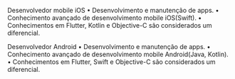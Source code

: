 Desenvolvedor mobile iOS
• Desenvolvimento e manutenção de apps.
• Conhecimento avançado de desenvolvimento mobile iOS(Swift).
• Conhecimentos em Flutter, Kotlin e Objective-C são considerados um diferencial.


Desenvolvedor Android
• Desenvolvimento e manutenção de apps.
• Conhecimento avançado de desenvolvimento mobile Android(Java, Kotlin).
• Conhecimentos​ em Flutter, Swift e Objective-C são considerados um diferencial.
